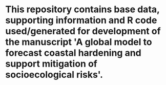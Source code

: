 # This repository contains base data, supporting information and R code used/generated for development of the manuscript 'A global model to forecast coastal hardening and support mitigation of socioecological risks'. 
